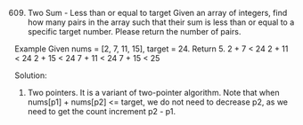 609. Two Sum - Less than or equal to target
Given an array of integers, find how many pairs in the array such that their sum is less than or equal to a specific target number. Please return the number of pairs.

Example
Given nums = [2, 7, 11, 15], target = 24.
Return 5.
2 + 7 < 24
2 + 11 < 24
2 + 15 < 24
7 + 11 < 24
7 + 15 < 25

Solution:
1) Two pointers. 
It is a variant of two-pointer algorithm.
Note that when nums[p1] + nums[p2] <= target, we do not need to decrease p2, as we need to get the count increment p2 - p1.